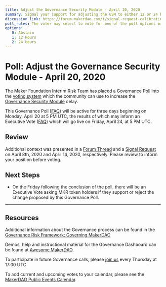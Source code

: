 ```yaml
---
title: Adjust the Governance Security Module - April 20, 2020 
summary: Signal your support for adjusting the GSM to either 12 or 24 hours.
discussion_link: https://forum.makerdao.com/t/signal-request-calibrating-gsm-delay-in-light-of-recent-market-events/1979
poll_rules: The voter may select to vote for one of the poll options or they may elect to abstain from the poll entirely
options:
   0: Abstain
   1: 12 Hours
   2: 24 Hours
---
```

# Poll: Adjust the Governance Security Module - April 20, 2020

The Maker Foundation Interim Risk Team has placed a Governance Poll into the [voting system](https://vote.makerdao.com/polling) which the community can use to increase the [Governance Security Module](https://docs.makerdao.com/smart-contract-modules/governance-module/pause-detailed-documentation#1-introduction-summary) delay.

This Governance Poll ([FAQ](https://community-development.makerdao.com/governance/governance#is-there-more-than-one-type-of-vote)) will be active for three days beginning on Monday, April 20 at 5 PM UTC, the results of which may inform an Executive Vote ([FAQ](https://community-development.makerdao.com/governance/governance#what-is-continuous-approval-voting)) which will go live on Friday, April 24, at 5 PM UTC.

## Review

Additional context was presented in a [Forum Thread](https://forum.makerdao.com/t/revisiting-gsm-delay-dark-spell-social-layer-discussion/1937/23) and a [Signal Request](https://forum.makerdao.com/t/signal-request-calibrating-gsm-delay-in-light-of-recent-market-events/1979) on April 8th, 2020 and April 14, 2020, respectively. Please review to inform your position before voting.

## Next Steps

* On the Friday following the conclusion of the poll, there will be an Executive Vote asking MKR token holders if they support or reject the change proposed by this Governance Poll.

---

## Resources

Additional information about the Governance process can be found in the [Governance Risk Framework: Governing MakerDAO](https://community-development.makerdao.com/governance/governance-risk-framework)

Demos, help and instructional material for the Governance Dashboard can be found at [Awesome MakerDAO](https://awesome.makerdao.com/#voting).

To participate in future Governance calls, please [join us](https://community-development.makerdao.com/governance/governance-and-risk-meetings) every Thursday at 17:00 UTC.

To add current and upcoming votes to your calendar, please see the [MakerDAO Public Events Calendar](https://calendar.google.com/calendar/embed?src=makerdao.com_3efhm2ghipksegl009ktniomdk%40group.calendar.google.com&ctz=America%2FLos_Angeles).

